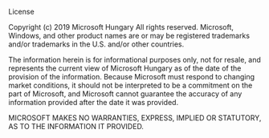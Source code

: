 License

Copyright (c) 2019 Microsoft Hungary
All rights reserved. Microsoft, Windows, and other product names are or may 
be registered trademarks and/or trademarks in the U.S. and/or other countries.

The information herein is for informational purposes only, not for resale, 
and represents the current view of Microsoft Hungary as of the date of the 
provision of the information.  Because Microsoft must respond to changing 
market conditions, it should not be interpreted to be a commitment on the 
part of Microsoft, and Microsoft cannot guarantee the accuracy of any 
information provided after the date it was provided.

MICROSOFT MAKES NO WARRANTIES, EXPRESS, IMPLIED OR STATUTORY, AS TO THE 
INFORMATION IT PROVIDED.

